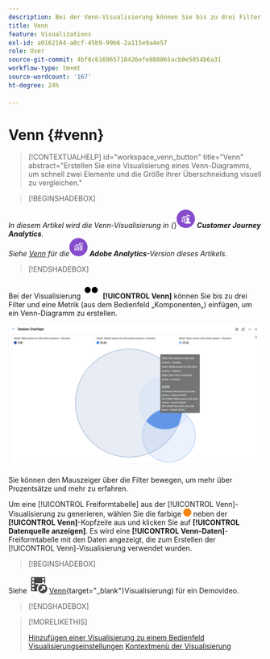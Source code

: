 ```yaml
---
description: Bei der Venn-Visualisierung können Sie bis zu drei Filter (aus Komponenten) und eine Metrik durch Drag-and-Drop einfügen, um ein Venn-Diagramm zu erstellen.
title: Venn
feature: Visualizations
exl-id: a0162164-a0cf-45b9-99b6-2a115e9a4e57
role: User
source-git-commit: 4bf8c616965718426efe880865acb0e5054b6a31
workflow-type: tm+mt
source-wordcount: '167'
ht-degree: 24%

---
```


# Venn {#venn}

<!-- markdownlint-disable MD034 -->

>[!CONTEXTUALHELP]
>id="workspace_venn_button"
>title="Venn"
>abstract="Erstellen Sie eine Visualisierung eines Venn-Diagramms, um schnell zwei Elemente und die Größe ihrer Überschneidung visuell zu vergleichen."

<!-- markdownlint-enable MD034 -->


>[!BEGINSHADEBOX]

_In diesem Artikel wird die Venn-Visualisierung in {_}![CustomerJourneyAnalytics](/help/assets/icons/CustomerJourneyAnalytics.svg) _**Customer Journey Analytics**._<br/>_Siehe [Venn](https://experienceleague.adobe.com/en/docs/analytics/analyze/analysis-workspace/visualizations/venn) für die_![AdobeAnalytics](/help/assets/icons/AdobeAnalytics.svg) _**Adobe Analytics**-Version dieses Artikels._

>[!ENDSHADEBOX]


Bei der Visualisierung ![Typ](/help/assets/icons/TwoDots.svg) **[!UICONTROL Venn]** können Sie bis zu drei Filter und eine Metrik (aus dem Bedienfeld „Komponenten„) einfügen, um ein Venn-Diagramm zu erstellen.

![Venn-Visualisierung mit drei Filtern.](assets/venn.png)

Sie können den Mauszeiger über die Filter bewegen, um mehr über Prozentsätze und mehr zu erfahren.

Um eine [!UICONTROL Freiformtabelle] aus der [!UICONTROL Venn]-Visualisierung zu generieren, wählen Sie die farbige ![StatusOrange](/help/assets/icons/StatusOrange.svg) neben der **[!UICONTROL Venn]**-Kopfzeile aus und klicken Sie auf **[!UICONTROL Datenquelle anzeigen]**. Es wird eine **[!UICONTROL Venn-Daten]**-Freiformtabelle mit den Daten angezeigt, die zum Erstellen der [!UICONTROL Venn]-Visualisierung verwendet wurden.

<!--
To normalize the Venn diagram (take the size out of it), go select ![Setting](/help/assets/icons/Setting.svg) and select **[!UICONTROL Normalization]**.

![Visualization Settings option for Visualization type: Venn diagram.](assets/normalization.png)

-->


>[!BEGINSHADEBOX]

Siehe ![VideoCheckedOut](/help/assets/icons/VideoCheckedOut.svg) [Venn](https://video.tv.adobe.com/v/335798/?quality=12&learn=on){target="_blank"}Visualisierung) für ein Demovideo.

>[!ENDSHADEBOX]


>[!MORELIKETHIS]
>
>[Hinzufügen einer Visualisierung zu einem Bedienfeld](/help/analysis-workspace/visualizations/freeform-analysis-visualizations.md#add-visualizations-to-a-panel)
>[Visualisierungseinstellungen](/help/analysis-workspace/visualizations/freeform-analysis-visualizations.md#settings)
>[Kontextmenü der Visualisierung](/help/analysis-workspace/visualizations/freeform-analysis-visualizations.md#context-menu)
>

